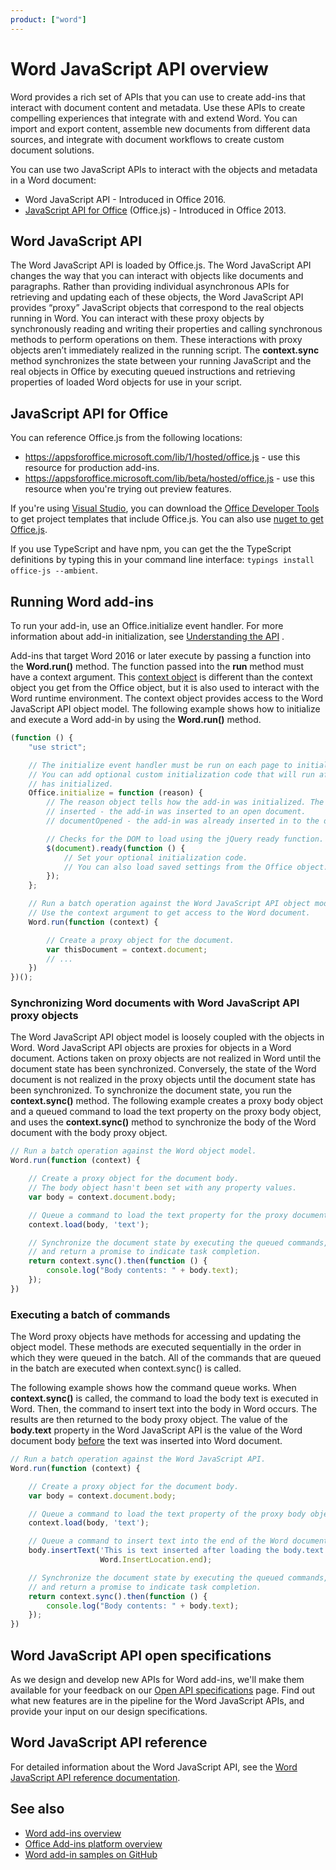 ```yaml
---
product: ["word"]
---
```


# Word JavaScript API overview

Word provides a rich set of APIs that you can use to create add-ins that interact with document content and metadata. Use these APIs to create compelling experiences that integrate with and extend Word. You can import and export content, assemble new documents from different data sources, and integrate with document workflows to create custom document solutions.

You can use two JavaScript APIs to interact with the objects and metadata in a Word document:

- Word JavaScript API - Introduced in Office 2016.
- [JavaScript API for Office](../javascript-api-for-office.md) (Office.js) - Introduced in Office 2013.

## Word JavaScript API

The Word JavaScript API is loaded by Office.js. The Word JavaScript API changes the way that you can interact with objects like documents and paragraphs. Rather than providing individual asynchronous APIs for retrieving and updating each of these objects, the Word JavaScript API provides “proxy” JavaScript objects that correspond to the real objects running in Word. You can interact with these proxy objects by synchronously reading and writing their properties and calling synchronous methods to perform operations on them. These interactions with proxy objects aren’t immediately realized in the running script. The **context.sync** method synchronizes the state between your running JavaScript and the real objects in Office by executing queued instructions and retrieving properties of loaded Word objects for use in your script.

## JavaScript API for Office

You can reference Office.js from the following locations:

* https://appsforoffice.microsoft.com/lib/1/hosted/office.js - use this resource for production add-ins.
* https://appsforoffice.microsoft.com/lib/beta/hosted/office.js - use this resource when you're trying out preview features.

If you're using [Visual Studio](https://www.visualstudio.com/products/free-developer-offers-vs), you can download the [Office Developer Tools](https://www.visualstudio.com/features/office-tools-vs.aspx) to get project templates that include Office.js.  You can also use [nuget to get Office.js](https://www.nuget.org/packages/Microsoft.Office.js/).

If you use TypeScript and have npm, you can get the the TypeScript definitions by typing this in your command line interface: `typings install office-js --ambient`.

## Running Word add-ins

To run your add-in, use an Office.initialize event handler. For more information about add-in initialization, see [Understanding the API](https://docs.microsoft.com/office/dev/add-ins/develop/understanding-the-javascript-api-for-office) .

Add-ins that target Word 2016 or later execute by passing a function into the **Word.run()** method. The function passed into the **run** method must have a context argument. This [context object](/javascript/api/word/word.requestcontext) is different than the context object you get from the Office object, but it is also used to interact with the Word runtime environment. The context object provides access to the Word JavaScript API object model. The following example shows how to initialize and execute a Word add-in by using the **Word.run()** method.

```js
(function () {
    "use strict";

    // The initialize event handler must be run on each page to initialize Office JS.
    // You can add optional custom initialization code that will run after OfficeJS
    // has initialized.
    Office.initialize = function (reason) {
        // The reason object tells how the add-in was initialized. The values can be:
        // inserted - the add-in was inserted to an open document.
        // documentOpened - the add-in was already inserted in to the document and the document was opened.

        // Checks for the DOM to load using the jQuery ready function.
        $(document).ready(function () {
            // Set your optional initialization code.
            // You can also load saved settings from the Office object.
        });
    };

    // Run a batch operation against the Word JavaScript API object model.
    // Use the context argument to get access to the Word document.
    Word.run(function (context) {

        // Create a proxy object for the document.
        var thisDocument = context.document;
        // ...
    })
})();
```

### Synchronizing Word documents with Word JavaScript API proxy objects

The Word JavaScript API object model is loosely coupled with the objects in Word. Word JavaScript API objects are proxies for objects in a Word document. Actions taken on proxy objects are not realized in Word until the document state has been synchronized. Conversely, the state of the Word document is not realized in the proxy objects until the document state has been synchronized. To synchronize the document state, you run the **context.sync()** method. The following example creates a proxy body object and a queued command to load the text property on the proxy body object, and uses the **context.sync()** method to synchronize the body of the Word document with the body proxy object.

```js
// Run a batch operation against the Word object model.
Word.run(function (context) {

    // Create a proxy object for the document body.
    // The body object hasn't been set with any property values.
    var body = context.document.body;

    // Queue a command to load the text property for the proxy document body object.
    context.load(body, 'text');

    // Synchronize the document state by executing the queued commands,
    // and return a promise to indicate task completion.
    return context.sync().then(function () {
        console.log("Body contents: " + body.text);
    });
})
```

### Executing a batch of commands

The Word proxy objects have methods for accessing and updating the object model. These methods are executed sequentially in the order in which they were queued in the batch. All of the commands that are queued in the batch are executed when context.sync() is called.

The following example shows how the command queue works. When **context.sync()** is called, the command to load the body text is executed in Word. Then, the command to insert text into the body in Word occurs. The results are then returned to the body proxy object. The value of the **body.text** property in the Word JavaScript API is the value of the Word document body <u>before</u> the text was inserted into Word document.


```js
// Run a batch operation against the Word JavaScript API.
Word.run(function (context) {

    // Create a proxy object for the document body.
    var body = context.document.body;

    // Queue a command to load the text property of the proxy body object.
    context.load(body, 'text');

    // Queue a command to insert text into the end of the Word document body.
    body.insertText('This is text inserted after loading the body.text property',
                    Word.InsertLocation.end);

    // Synchronize the document state by executing the queued commands,
    // and return a promise to indicate task completion.
    return context.sync().then(function () {
        console.log("Body contents: " + body.text);
    });
})
```

## Word JavaScript API open specifications

As we design and develop new APIs for Word add-ins, we'll make them available for your feedback on our [Open API specifications](../openspec.md) page. Find out what new features are in the pipeline for the Word JavaScript APIs, and provide your input on our design specifications.

## Word JavaScript API reference

For detailed information about the Word JavaScript API, see the [Word JavaScript API reference documentation](/javascript/api/word).

## See also

* [Word add-ins overview](https://docs.microsoft.com/office/dev/add-ins/word/word-add-ins-programming-overview)
* [Office Add-ins platform overview](https://docs.microsoft.com/office/dev/add-ins/overview/office-add-ins)
* [Word add-in samples on GitHub](https://github.com/OfficeDev?utf8=%E2%9C%93&q=Word)
